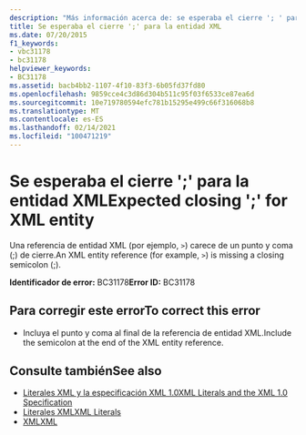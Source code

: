 ```yaml
---
description: "Más información acerca de: se esperaba el cierre '; ' para la entidad XML"
title: Se esperaba el cierre ';' para la entidad XML
ms.date: 07/20/2015
f1_keywords:
- vbc31178
- bc31178
helpviewer_keywords:
- BC31178
ms.assetid: bacb4bb2-1107-4f10-83f3-6b05fd37fd80
ms.openlocfilehash: 9859cce4c3d86d304b511c95f03f6533ce87ea6d
ms.sourcegitcommit: 10e719780594efc781b15295e499c66f316068b8
ms.translationtype: MT
ms.contentlocale: es-ES
ms.lasthandoff: 02/14/2021
ms.locfileid: "100471219"
---
```

# <a name="expected-closing--for-xml-entity"></a><span data-ttu-id="c0af6-103">Se esperaba el cierre ';' para la entidad XML</span><span class="sxs-lookup"><span data-stu-id="c0af6-103">Expected closing ';' for XML entity</span></span>

<span data-ttu-id="c0af6-104">Una referencia de entidad XML (por ejemplo, `>`) carece de un punto y coma (;) de cierre.</span><span class="sxs-lookup"><span data-stu-id="c0af6-104">An XML entity reference (for example, `>`) is missing a closing semicolon (;).</span></span>  
  
 <span data-ttu-id="c0af6-105">**Identificador de error:** BC31178</span><span class="sxs-lookup"><span data-stu-id="c0af6-105">**Error ID:** BC31178</span></span>  
  
## <a name="to-correct-this-error"></a><span data-ttu-id="c0af6-106">Para corregir este error</span><span class="sxs-lookup"><span data-stu-id="c0af6-106">To correct this error</span></span>  
  
- <span data-ttu-id="c0af6-107">Incluya el punto y coma al final de la referencia de entidad XML.</span><span class="sxs-lookup"><span data-stu-id="c0af6-107">Include the semicolon at the end of the XML entity reference.</span></span>  
  
## <a name="see-also"></a><span data-ttu-id="c0af6-108">Consulte también</span><span class="sxs-lookup"><span data-stu-id="c0af6-108">See also</span></span>

- [<span data-ttu-id="c0af6-109">Literales XML y la especificación XML 1.0</span><span class="sxs-lookup"><span data-stu-id="c0af6-109">XML Literals and the XML 1.0 Specification</span></span>](../programming-guide/language-features/xml/xml-literals-and-the-xml-1-0-specification.md)
- [<span data-ttu-id="c0af6-110">Literales XML</span><span class="sxs-lookup"><span data-stu-id="c0af6-110">XML Literals</span></span>](../language-reference/xml-literals/index.md)
- [<span data-ttu-id="c0af6-111">XML</span><span class="sxs-lookup"><span data-stu-id="c0af6-111">XML</span></span>](../programming-guide/language-features/xml/index.md)

